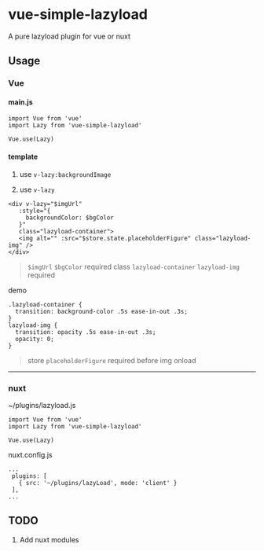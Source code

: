 # vue-simple-lazyload

A pure lazyload plugin for vue or nuxt

## Usage
### Vue
#### main.js
```
import Vue from 'vue'
import Lazy from 'vue-simple-lazyload'

Vue.use(Lazy)
```
#### template
1. use `v-lazy:backgroundImage`

2. use `v-lazy`
 ```
<div v-lazy="$imgUrl"
    :style="{
      backgroundColor: $bgColor
    }"
    class="lazyload-container">
    <img alt="" :src="$store.state.placeholderFigure" class="lazyload-img" />
</div>
```
> `$imgUrl` `$bgColor` required
> class `lazyload-container` `lazyload-img` required

demo
```
.lazyload-container {
  transition: background-color .5s ease-in-out .3s;
}
lazyload-img {
  transition: opacity .5s ease-in-out .3s;
  opacity: 0;
}
```
> store `placeholderFigure` required before img onload

-------
### nuxt
~/plugins/lazyload.js
```
import Vue from 'vue'
import Lazy from 'vue-simple-lazyload'

Vue.use(Lazy)
```
nuxt.config.js
```
...
 plugins: [
   { src: '~/plugins/lazyLoad', mode: 'client' }
 ],
...
```
## TODO
1. Add nuxt modules
